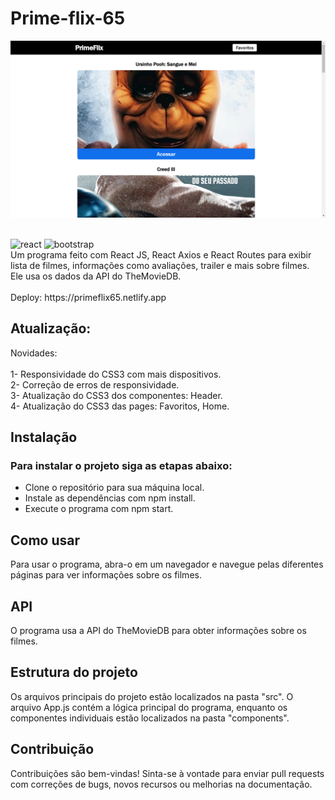 # Prime-flix-65
<img src="./src/assets/Readme.png"/><br/><br/>
<div style="display: inline_block">
    <img alt="react" src="https://img.shields.io/badge/React-20232A?style=for-the-badge&logo=react&logoColor=61DAFB"/>
    <img alt="bootstrap" src="https://img.shields.io/badge/Bootstrap-563D7C?style=for-the-badge&logo=bootstrap&logoColor=white"/>
</div>
Um programa feito com React JS, React Axios e React Routes para exibir lista de filmes, informações como avaliações, trailer e mais sobre filmes. <br/>
Ele usa os dados da API do TheMovieDB.
<br/><br/>
Deploy: https://primeflix65.netlify.app

## Atualização:
Novidades:</br></br>
1- Responsividade do CSS3 com mais dispositivos.</br>
2- Correção de erros de responsividade.</br>
3- Atualização do CSS3 dos componentes: Header.</br>
4- Atualização do CSS3 das pages: Favoritos, Home.


## Instalação
<h3>Para instalar o projeto siga as etapas abaixo:</h3>
<ul>
  <li>Clone o repositório para sua máquina local.</li>
  <li>Instale as dependências com npm install.</li>
  <li>Execute o programa com npm start.</li>
</ul>

## Como usar
Para usar o programa, abra-o em um navegador e navegue pelas diferentes páginas para ver informações sobre os filmes.

## API
O programa usa a API do TheMovieDB para obter informações sobre os filmes.

## Estrutura do projeto
Os arquivos principais do projeto estão localizados na pasta "src". O arquivo App.js contém a lógica principal do programa, enquanto os componentes individuais estão localizados na pasta "components".

## Contribuição
Contribuições são bem-vindas! Sinta-se à vontade para enviar pull requests com correções de bugs, novos recursos ou melhorias na documentação.
